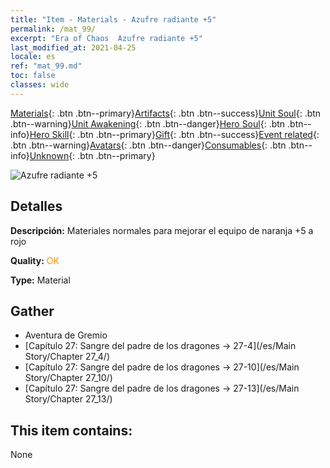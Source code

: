 ```yaml
---
title: "Item - Materials - Azufre radiante +5"
permalink: /mat_99/
excerpt: "Era of Chaos  Azufre radiante +5"
last_modified_at: 2021-04-25
locale: es
ref: "mat_99.md"
toc: false
classes: wide
---
```

 [Materials](/ItemsES/){: .btn .btn--primary}[Artifacts](/ItemsES/Artifacts/){: .btn .btn--success}[Unit Soul](/ItemsES/UnitSoul/){: .btn .btn--warning}[Unit Awakening](/ItemsES/UnitAwakening/){: .btn .btn--danger}[Hero Soul](/ItemsES/HeroSoul/){: .btn .btn--info}[Hero Skill](/ItemsES/HeroSkill/){: .btn .btn--primary}[Gift](/ItemsES/Gift/){: .btn .btn--success}[Event related](/ItemsES/Events/){: .btn .btn--warning}[Avatars](/ItemsES/Avatars/){: .btn .btn--danger}[Consumables](/ItemsES/Consumables/){: .btn .btn--info}[Unknown](/ItemsES/Unknown/){: .btn .btn--primary}

 ![Azufre radiante +5](/images/t/i_cailiao_liuhuang3.png)

## Detalles
 **Descripción:** Materiales normales para mejorar el equipo de naranja +5 a rojo

 **Quality:** <span style="color: #FF8C00">OK</span>

 **Type:** Material

## Gather

*    Aventura de Gremio 
*    [Capítulo 27: Sangre del padre de los dragones -> 27-4](/es/Main Story/Chapter 27_4/) 
*    [Capítulo 27: Sangre del padre de los dragones -> 27-10](/es/Main Story/Chapter 27_10/) 
*    [Capítulo 27: Sangre del padre de los dragones -> 27-13](/es/Main Story/Chapter 27_13/) 

## This item contains:

  None

